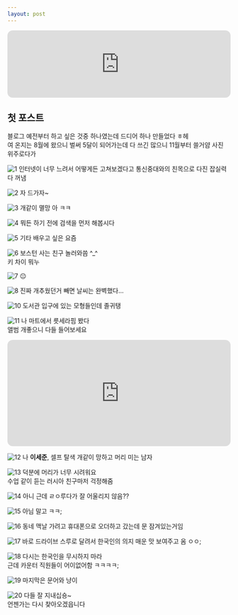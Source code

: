 ```yaml
---
layout: post
---
```

  
<iframe style="border-radius:12px" src="https://open.spotify.com/embed/track/0tiy2KHO73xlXbjdsNr59w?utm_source=generator" width="100%" height="152" frameBorder="0" allowfullscreen="" allow="autoplay; clipboard-write; encrypted-media; fullscreen; picture-in-picture" loading="lazy"></iframe>

## 첫 포스트
블로그 예전부터 하고 싶은 것중 하나였는데 드디어 하나 만들었다 ㅎ헤  
여 온지는 8월에 왔으니 벌써 5달이 되어가는데 다 쓰긴 많으니 11월부터 쓸거얌 사진 위주로다가  
  
![1](https://s3.us-west-2.amazonaws.com/secure.notion-static.com/1ac95561-4731-4d35-b586-47e49c3f2bff/09793C35-AF44-4161-A588-A0AF5202EA61_1_201_a.jpeg?X-Amz-Algorithm=AWS4-HMAC-SHA256&X-Amz-Content-Sha256=UNSIGNED-PAYLOAD&X-Amz-Credential=AKIAT73L2G45EIPT3X45%2F20221214%2Fus-west-2%2Fs3%2Faws4_request&X-Amz-Date=20221214T080400Z&X-Amz-Expires=86400&X-Amz-Signature=7f8566cff0890dc0c5e105dd25ad93f6ec53962ad68d089eb7cb8be70c264bb2&X-Amz-SignedHeaders=host&response-content-disposition=filename%3D%2209793C35-AF44-4161-A588-A0AF5202EA61_1_201_a.jpeg%22&x-id=GetObject)
인터넷이 너무 느려서 어떻게든 고쳐보겠다고 통신중대와의 친목으로 다진 잡실력 다 꺼냄  
  
![2](https://s3.us-west-2.amazonaws.com/secure.notion-static.com/a2641ce7-64a5-4c03-b2be-7b2d38fcd38a/64E48A61-B01E-4E3B-8423-BAF4D9847790_1_201_a.jpeg?X-Amz-Algorithm=AWS4-HMAC-SHA256&X-Amz-Content-Sha256=UNSIGNED-PAYLOAD&X-Amz-Credential=AKIAT73L2G45EIPT3X45%2F20221214%2Fus-west-2%2Fs3%2Faws4_request&X-Amz-Date=20221214T080713Z&X-Amz-Expires=86400&X-Amz-Signature=39b9b01a3bbb76ddef79abcde38bd490a64152c8bad11f2218e51c838f188e50&X-Amz-SignedHeaders=host&response-content-disposition=filename%3D%2264E48A61-B01E-4E3B-8423-BAF4D9847790_1_201_a.jpeg%22&x-id=GetObject)
자 드가자~  
  
![3](https://s3.us-west-2.amazonaws.com/secure.notion-static.com/4ff9c26e-d47e-49bd-8981-456f09a71bcb/F34D58C9-0060-40FF-8400-07DB207A3916_1_201_a.jpeg?X-Amz-Algorithm=AWS4-HMAC-SHA256&X-Amz-Content-Sha256=UNSIGNED-PAYLOAD&X-Amz-Credential=AKIAT73L2G45EIPT3X45%2F20221214%2Fus-west-2%2Fs3%2Faws4_request&X-Amz-Date=20221214T080803Z&X-Amz-Expires=86400&X-Amz-Signature=736a29e6ee893b89a378641d99d609fb064a27116da3818d8d39a93c1495ba75&X-Amz-SignedHeaders=host&response-content-disposition=filename%3D%22F34D58C9-0060-40FF-8400-07DB207A3916_1_201_a.jpeg%22&x-id=GetObject)
개같이 멸망 아 ㅋㅋ  
  
![4](https://s3.us-west-2.amazonaws.com/secure.notion-static.com/73534d96-8452-454f-b996-0c47cb0d266b/20448136-A657-424C-8BB2-0210329DD8C1_1_201_a.jpeg?X-Amz-Algorithm=AWS4-HMAC-SHA256&X-Amz-Content-Sha256=UNSIGNED-PAYLOAD&X-Amz-Credential=AKIAT73L2G45EIPT3X45%2F20221214%2Fus-west-2%2Fs3%2Faws4_request&X-Amz-Date=20221214T080826Z&X-Amz-Expires=86400&X-Amz-Signature=e2baa717d0923914e45a6de03475e4706bff5529b0cddeee0ecc766221795752&X-Amz-SignedHeaders=host&response-content-disposition=filename%3D%2220448136-A657-424C-8BB2-0210329DD8C1_1_201_a.jpeg%22&x-id=GetObject)
뭐든 하기 전에 검색을 먼저 해봅시다  
  
![5](https://s3.us-west-2.amazonaws.com/secure.notion-static.com/075654cd-5534-4e30-9807-dcde482ae1f8/463CC592-A1C0-4C9A-B7F1-4FD0B1D8DAF9_1_201_a.jpeg?X-Amz-Algorithm=AWS4-HMAC-SHA256&X-Amz-Content-Sha256=UNSIGNED-PAYLOAD&X-Amz-Credential=AKIAT73L2G45EIPT3X45%2F20221214%2Fus-west-2%2Fs3%2Faws4_request&X-Amz-Date=20221214T080900Z&X-Amz-Expires=86400&X-Amz-Signature=b09944176d970a52baed981cabfd3178cd3fa47190864e5a51b19d6d1cbe371d&X-Amz-SignedHeaders=host&response-content-disposition=filename%3D%22463CC592-A1C0-4C9A-B7F1-4FD0B1D8DAF9_1_201_a.jpeg%22&x-id=GetObject)
기타 배우고 싶은 요즘  
  
![6](https://s3.us-west-2.amazonaws.com/secure.notion-static.com/fa5d4f3f-db88-475b-95fb-70502d1623e3/0CB3B822-7D07-43E6-B50D-B16A28779E3D_1_201_a.jpeg?X-Amz-Algorithm=AWS4-HMAC-SHA256&X-Amz-Content-Sha256=UNSIGNED-PAYLOAD&X-Amz-Credential=AKIAT73L2G45EIPT3X45%2F20221214%2Fus-west-2%2Fs3%2Faws4_request&X-Amz-Date=20221214T081524Z&X-Amz-Expires=86400&X-Amz-Signature=5064b6b540f8fbd9b0ce007e53a13bad3436c68ae62168148786583e1f916b7b&X-Amz-SignedHeaders=host&response-content-disposition=filename%3D%220CB3B822-7D07-43E6-B50D-B16A28779E3D_1_201_a.jpeg%22&x-id=GetObject)
보스턴 사는 친구 놀러와씀 ^_^  
키 차이 뭐누  
  
![7](https://s3.us-west-2.amazonaws.com/secure.notion-static.com/ae5b0d2f-81dc-4afb-9a88-df69226afbf4/18EF114F-88BA-457D-854D-59069B38C031_1_201_a.jpeg?X-Amz-Algorithm=AWS4-HMAC-SHA256&X-Amz-Content-Sha256=UNSIGNED-PAYLOAD&X-Amz-Credential=AKIAT73L2G45EIPT3X45%2F20221214%2Fus-west-2%2Fs3%2Faws4_request&X-Amz-Date=20221214T081548Z&X-Amz-Expires=86400&X-Amz-Signature=7d4f422ebc4696ebd8fa95c1126200ffc982b4a00dfdb4976b3e6fc48df9ef12&X-Amz-SignedHeaders=host&response-content-disposition=filename%3D%2218EF114F-88BA-457D-854D-59069B38C031_1_201_a.jpeg%22&x-id=GetObject)
😐  
  
![8](https://s3.us-west-2.amazonaws.com/secure.notion-static.com/b0f71452-cb94-4f5a-a99a-a129469e5aff/868FDEF1-D577-466A-8B29-72344D59108A_1_201_a.jpeg?X-Amz-Algorithm=AWS4-HMAC-SHA256&X-Amz-Content-Sha256=UNSIGNED-PAYLOAD&X-Amz-Credential=AKIAT73L2G45EIPT3X45%2F20221214%2Fus-west-2%2Fs3%2Faws4_request&X-Amz-Date=20221214T081603Z&X-Amz-Expires=86400&X-Amz-Signature=613a4ab7ad47337e25719fe52329126939c8f6d58d2d4b5d7a248de0b82868fe&X-Amz-SignedHeaders=host&response-content-disposition=filename%3D%22868FDEF1-D577-466A-8B29-72344D59108A_1_201_a.jpeg%22&x-id=GetObject)
진짜 개추웠던거 빼면 날씨는 완벽했다...  
  
![10](https://s3.us-west-2.amazonaws.com/secure.notion-static.com/c96aa524-b2b2-4e60-bb3b-1520c5543316/3FDA9781-56F9-41A1-BA9B-2F55418E48BD_1_201_a.jpeg?X-Amz-Algorithm=AWS4-HMAC-SHA256&X-Amz-Content-Sha256=UNSIGNED-PAYLOAD&X-Amz-Credential=AKIAT73L2G45EIPT3X45%2F20221214%2Fus-west-2%2Fs3%2Faws4_request&X-Amz-Date=20221214T085633Z&X-Amz-Expires=86400&X-Amz-Signature=89d0dff6ea7b6d5015aac6727a113eeb64e45dd43d2de33b59c19417b99eb2b4&X-Amz-SignedHeaders=host&response-content-disposition=filename%3D%223FDA9781-56F9-41A1-BA9B-2F55418E48BD_1_201_a.jpeg%22&x-id=GetObject)
도서관 입구에 있는 모형들인데 졸귀탱  
  
![11](https://s3.us-west-2.amazonaws.com/secure.notion-static.com/d4b5300d-deb8-4956-aae5-3858adf616d6/8E9A9453-A775-4A0B-BDB4-FA9F803C9F0F_1_201_a.jpeg?X-Amz-Algorithm=AWS4-HMAC-SHA256&X-Amz-Content-Sha256=UNSIGNED-PAYLOAD&X-Amz-Credential=AKIAT73L2G45EIPT3X45%2F20221214%2Fus-west-2%2Fs3%2Faws4_request&X-Amz-Date=20221214T081654Z&X-Amz-Expires=86400&X-Amz-Signature=7dcd316c3bd4b5e79ba96936a7c5a06322ce7524e9f3618f8ee94821934a741a&X-Amz-SignedHeaders=host&response-content-disposition=filename%3D%228E9A9453-A775-4A0B-BDB4-FA9F803C9F0F_1_201_a.jpeg%22&x-id=GetObject)
나 마트에서 릇세라핌 봤다  
앨범 개좋으니 다들 들어보세요  
<iframe style="border-radius:12px" src="https://open.spotify.com/embed/album/3u0ggfmK0vjuHMNdUbtaa9?utm_source=generator&theme=0" width="100%" height="240" frameBorder="0" allowfullscreen="" allow="autoplay; clipboard-write; encrypted-media; fullscreen; picture-in-picture" loading="lazy"></iframe>  
  
![12](https://s3.us-west-2.amazonaws.com/secure.notion-static.com/3a524d33-522c-45b6-8eea-3ebfb365c55f/49110E27-D827-4911-8607-92A71EAB7E0C_1_201_a.jpeg?X-Amz-Algorithm=AWS4-HMAC-SHA256&X-Amz-Content-Sha256=UNSIGNED-PAYLOAD&X-Amz-Credential=AKIAT73L2G45EIPT3X45%2F20221214%2Fus-west-2%2Fs3%2Faws4_request&X-Amz-Date=20221214T081725Z&X-Amz-Expires=86400&X-Amz-Signature=b8de661014de669d963e7f4d990801b1facdd4433ce94926d8cbb17710c39aea&X-Amz-SignedHeaders=host&response-content-disposition=filename%3D%2249110E27-D827-4911-8607-92A71EAB7E0C_1_201_a.jpeg%22&x-id=GetObject)
나 __이세준__, 셀프 탈색 개같이 망하고 머리 미는 남자  
  
![13](https://s3.us-west-2.amazonaws.com/secure.notion-static.com/1b432164-c94d-425b-9244-3f75a0c10877/AE650AAE-79EC-4043-BF00-9DBAFD635E73_1_201_a.jpeg?X-Amz-Algorithm=AWS4-HMAC-SHA256&X-Amz-Content-Sha256=UNSIGNED-PAYLOAD&X-Amz-Credential=AKIAT73L2G45EIPT3X45%2F20221214%2Fus-west-2%2Fs3%2Faws4_request&X-Amz-Date=20221214T081750Z&X-Amz-Expires=86400&X-Amz-Signature=05f167f201ad4480397945cb72d12ff0501465c343d0434ba00578d7c492ab3f&X-Amz-SignedHeaders=host&response-content-disposition=filename%3D%22AE650AAE-79EC-4043-BF00-9DBAFD635E73_1_201_a.jpeg%22&x-id=GetObject)
덕분에 머리가 너무 시려워요  
수업 같이 듣는 러시아 친구마저 걱정해줌  
  
![14](https://s3.us-west-2.amazonaws.com/secure.notion-static.com/99db94d2-e4fb-4070-9966-998f8649ac93/158619B1-DC9C-4AC5-82CE-CAC45705BAB6_1_201_a.jpeg?X-Amz-Algorithm=AWS4-HMAC-SHA256&X-Amz-Content-Sha256=UNSIGNED-PAYLOAD&X-Amz-Credential=AKIAT73L2G45EIPT3X45%2F20221214%2Fus-west-2%2Fs3%2Faws4_request&X-Amz-Date=20221214T081814Z&X-Amz-Expires=86400&X-Amz-Signature=7b1fa1221953c5b52c3aaebf7845404e7f2d64196d1cfaeb1fb9308d427d2abd&X-Amz-SignedHeaders=host&response-content-disposition=filename%3D%22158619B1-DC9C-4AC5-82CE-CAC45705BAB6_1_201_a.jpeg%22&x-id=GetObject)
아니 근데 ㄹㅇ루다가 잘 어울리지 않음??  
  
![15](https://s3.us-west-2.amazonaws.com/secure.notion-static.com/88f36f05-6877-4657-97d0-515327280ce7/5C0838A1-079E-4CC3-B952-4CDEA6FAD22B_1_201_a.jpeg?X-Amz-Algorithm=AWS4-HMAC-SHA256&X-Amz-Content-Sha256=UNSIGNED-PAYLOAD&X-Amz-Credential=AKIAT73L2G45EIPT3X45%2F20221214%2Fus-west-2%2Fs3%2Faws4_request&X-Amz-Date=20221214T081840Z&X-Amz-Expires=86400&X-Amz-Signature=23ec19a9522f098021184785104cf30df0736d06a5fd2ea2a2ea0b1e892e3246&X-Amz-SignedHeaders=host&response-content-disposition=filename%3D%225C0838A1-079E-4CC3-B952-4CDEA6FAD22B_1_201_a.jpeg%22&x-id=GetObject)
아님 말고 ㅋㅋ;  
  
![16](https://s3.us-west-2.amazonaws.com/secure.notion-static.com/cdd001b5-b3a9-49e4-97b5-b1548d6ad889/6A5322F7-ACBF-4AFD-85D3-2A84DB8565B3_1_201_a.jpeg?X-Amz-Algorithm=AWS4-HMAC-SHA256&X-Amz-Content-Sha256=UNSIGNED-PAYLOAD&X-Amz-Credential=AKIAT73L2G45EIPT3X45%2F20221214%2Fus-west-2%2Fs3%2Faws4_request&X-Amz-Date=20221214T081947Z&X-Amz-Expires=86400&X-Amz-Signature=42f3d52509acda9fa3fd04a1eaf86d9e8e6abc22925d90a8daa5691bda680e88&X-Amz-SignedHeaders=host&response-content-disposition=filename%3D%226A5322F7-ACBF-4AFD-85D3-2A84DB8565B3_1_201_a.jpeg%22&x-id=GetObject)
동네 맥날 가려고 휴대폰으로 오더하고 갔는데 문 잠겨있는거임  
  
![17](https://s3.us-west-2.amazonaws.com/secure.notion-static.com/23b532e6-3695-4842-8c71-b0bb2001d675/BCF34BEA-9D5E-481C-913F-FC7E51ABC73B_1_102_a.jpeg?X-Amz-Algorithm=AWS4-HMAC-SHA256&X-Amz-Content-Sha256=UNSIGNED-PAYLOAD&X-Amz-Credential=AKIAT73L2G45EIPT3X45%2F20221214%2Fus-west-2%2Fs3%2Faws4_request&X-Amz-Date=20221214T082017Z&X-Amz-Expires=86400&X-Amz-Signature=e3804bfe120da702e60529c3ae633ae6801ed92bd4fdf5f6094037a263695795&X-Amz-SignedHeaders=host&response-content-disposition=filename%3D%22BCF34BEA-9D5E-481C-913F-FC7E51ABC73B_1_102_a.jpeg%22&x-id=GetObject)
바로 드라이브 스루로 달려서 한국인의 의지 매운 맛 보여주고 옴 ㅇㅇ;  
  
![18](https://s3.us-west-2.amazonaws.com/secure.notion-static.com/4698c593-a4cd-4202-b22f-8fb82e77e82c/6EF0628D-2D8F-4472-ACE4-1D6ED3E31D60_1_201_a.jpeg?X-Amz-Algorithm=AWS4-HMAC-SHA256&X-Amz-Content-Sha256=UNSIGNED-PAYLOAD&X-Amz-Credential=AKIAT73L2G45EIPT3X45%2F20221214%2Fus-west-2%2Fs3%2Faws4_request&X-Amz-Date=20221214T082044Z&X-Amz-Expires=86400&X-Amz-Signature=415a5547c554484e6727aa84a6bdd1cd236f2a9175262c353b8272bad7dd3760&X-Amz-SignedHeaders=host&response-content-disposition=filename%3D%226EF0628D-2D8F-4472-ACE4-1D6ED3E31D60_1_201_a.jpeg%22&x-id=GetObject)
다시는 한국인을 무시하지 마라  
근데 카운터 직원들이 어이없어함 ㅋㅋㅋㅋ;  
  
![19](https://s3.us-west-2.amazonaws.com/secure.notion-static.com/46635458-8731-4706-889f-c035b5fa6a60/77C2BD1A-879E-4C61-9592-5B81A222B185_1_105_c.jpeg?X-Amz-Algorithm=AWS4-HMAC-SHA256&X-Amz-Content-Sha256=UNSIGNED-PAYLOAD&X-Amz-Credential=AKIAT73L2G45EIPT3X45%2F20221214%2Fus-west-2%2Fs3%2Faws4_request&X-Amz-Date=20221214T082125Z&X-Amz-Expires=86400&X-Amz-Signature=f02168bf9f1c5c9feb92a257223b85028c64f7b45369f64236c2e39a10c71e5a&X-Amz-SignedHeaders=host&response-content-disposition=filename%3D%2277C2BD1A-879E-4C61-9592-5B81A222B185_1_105_c.jpeg%22&x-id=GetObject)
마지막은 문어와 냥이  
  
![20](https://s3.us-west-2.amazonaws.com/secure.notion-static.com/07e5ea53-e6ea-49b8-acc5-dc336cb925e8/DB2B2C23-6140-4C85-9F39-2D492CDA36DB.jpeg?X-Amz-Algorithm=AWS4-HMAC-SHA256&X-Amz-Content-Sha256=UNSIGNED-PAYLOAD&X-Amz-Credential=AKIAT73L2G45EIPT3X45%2F20221214%2Fus-west-2%2Fs3%2Faws4_request&X-Amz-Date=20221214T092330Z&X-Amz-Expires=86400&X-Amz-Signature=1fcdbdf2063602fc2cc9163a4a0c7a30ac4a74cb7c05b6dd4a36c953d8ea6e00&X-Amz-SignedHeaders=host&response-content-disposition=filename%3D%22DB2B2C23-6140-4C85-9F39-2D492CDA36DB.jpeg%22&x-id=GetObject)
다들 잘 지내십숑~  
언젠가는 다시 찾아오겠읍니다